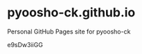 # pyoosho-ck.github.io
Personal GitHub Pages site for pyoosho-ck





























































e9sDw3iiGG
